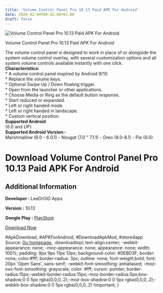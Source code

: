 ```yaml
---
title: 'Volume Control Panel Pro 10.13 Paid APK For Android'
date: 2020-02-04T09:42:00+01:00
draft: false
---
```


![Volume Control Panel Pro 10.13 Paid APK For Android](https://i0.wp.com/apkhome.net/wp-content/uploads/2020/02/Volume-Control-Panel-Pro-10.13-Paid.png "Volume Control Panel Pro 10.13 Paid APK For Android")

  

Volume Control Panel Pro 10.13 Paid APK For Android

The volume control panel is designed to work in place of or alongside the system volume control overlay, with several customization options and all system volume controls available instantly with one click.  
**Characteristics:**  
\* A volume control panel inspired by Android 9/10.  
\* Replace the volume keys.  
\* Optional Swipe Up / Down floating trigger.  
\* Open from the launcher or other applications.  
\* Choose Media or Ring as the default button response.  
\* Start reduced or expanded.  
\* Left or right handed mode.  
\* Left or right handed in landscape.  
\* Custom vertical position.  
**Supported Android**  
{6.0 and UP}  
**Supported Android Version**:-  
Marshmallow (6.0 - 6.0.1) - Nougat (7.0 " 7.1.1) - Oreo (8.0-8.1) - Pie (9.0)

Download Volume Control Panel Pro 10.13 Paid APK For Android
============================================================

Additional Information
----------------------

**Developer :** LeeDrOiD Apps

**Version :** 10.13

**Google Play :** [PlayStore](https://play.google.com/store/apps/details?id=leedroiddevelopments.volumepanel)

  

[Download Now](https://store4app.co/post/volume-control-panel-pro-10-13-paid-apk-for-android_1580799672)

  
#ApkDownload, #APKForAndroid, #DownloadApkMod, #store4app  
Source: [Go homepage.](https://store4app.co/post/volume-control-panel-pro-10-13-paid-apk-for-android_1580799672) .downloadtop{ text-align:center; -webkit-appearance: none; -moz-appearance: none; appearance: none; width: 100%; padding: 9px 9px 11px 13px; background-color: #0EBD3F; border: none; color:#fff; border-radius: 3px; outline: none; font-weight;bold; font: 20px 'Open Sans', sans-serif; -webkit-font-smoothing: antialiased; -moz-osx-font-smoothing: grayscale; color: #fff; cursor: pointer; border-radius:15px;-webkit-border-radius:15px;-moz-border-radius:5px;box-shadow:0 0 5px rgba(0,0,0,.2);-moz-box-shadow:0 0 5px rgba(0,0,0,.2);-webkit-box-shadow:0 0 5px rgba(0,0,0,.2) !important; }